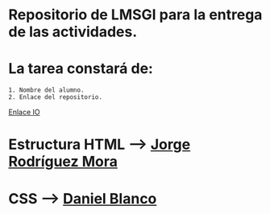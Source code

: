 # Repositorio de LMSGI para la entrega de las actividades.
# La tarea constará de:
    1. Nombre del alumno.
    2. Enlace del repositorio.
 
[Enlace IO](https://jorgermasir.github.io/EntregasLMSGI/.)

# Estructura HTML --> [Jorge Rodríguez Mora](https://github.com/jorgermasir)
# CSS --> [Daniel Blanco](https://github.com/danielblafer)
